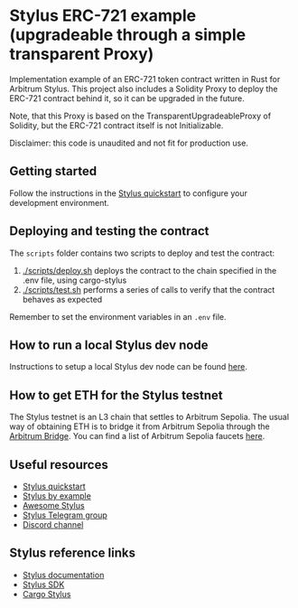 # Stylus ERC-721 example (upgradeable through a simple transparent Proxy)

Implementation example of an ERC-721 token contract written in Rust for Arbitrum Stylus. This project also includes a Solidity Proxy to deploy the ERC-721 contract behind it, so it can be upgraded in the future.

Note, that this Proxy is based on the TransparentUpgradeableProxy of Solidity, but the ERC-721 contract itself is not Initializable.

Disclaimer: this code is unaudited and not fit for production use.

## Getting started

Follow the instructions in the [Stylus quickstart](https://docs.arbitrum.io/stylus/stylus-quickstart) to configure your development environment.

## Deploying and testing the contract

The `scripts` folder contains two scripts to deploy and test the contract:

1. [./scripts/deploy.sh](./scripts/deploy.sh) deploys the contract to the chain specified in the .env file, using cargo-stylus
2. [./scripts/test.sh](./scripts/test.sh) performs a series of calls to verify that the contract behaves as expected 

Remember to set the environment variables in an `.env` file.

## How to run a local Stylus dev node

Instructions to setup a local Stylus dev node can be found [here](https://docs.arbitrum.io/stylus/how-tos/local-stylus-dev-node).

## How to get ETH for the Stylus testnet

The Stylus testnet is an L3 chain that settles to Arbitrum Sepolia. The usual way of obtaining ETH is to bridge it from Arbitrum Sepolia through the [Arbitrum Bridge](https://bridge.arbitrum.io/?destinationChain=stylus-testnet&sourceChain=arbitrum-sepolia). You can find a list of Arbitrum Sepolia faucets [here](https://docs.arbitrum.io/stylus/reference/testnet-information#faucets).

## Useful resources

- [Stylus quickstart](https://docs.arbitrum.io/stylus/stylus-quickstart)
- [Stylus by example](https://arbitrum-stylus-by-example.vercel.app/)
- [Awesome Stylus](https://github.com/OffchainLabs/awesome-stylus)
- [Stylus Telegram group](https://t.me/arbitrum_stylus)
- [Discord channel](https://discord.com/channels/585084330037084172/1146789176939909251)

## Stylus reference links

- [Stylus documentation](https://docs.arbitrum.io/stylus/stylus-gentle-introduction)
- [Stylus SDK](https://github.com/OffchainLabs/stylus-sdk-rs)
- [Cargo Stylus](https://github.com/OffchainLabs/cargo-stylus)

